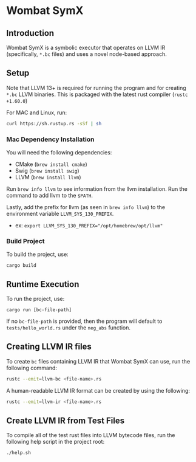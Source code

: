 # Wombat SymX

## Introduction

Wombat SymX is a symbolic executor that operates on LLVM IR (specifically, `*.bc` files) and uses a novel node-based approach.

## Setup

Note that LLVM 13+ is required for running the program and for creating `*.bc` LLVM binaries. This is packaged with the latest rust compiler (`rustc +1.60.0`)

For MAC and Linux, run:
```zsh
curl https://sh.rustup.rs -sSf | sh
```

### Mac Dependency Installation

You will need the following dependencies:
- CMake (`brew install cmake`)
- Swig (`brew install swig`)
- LLVM (`brew install llvm`)

Run `brew info llvm` to see information from the llvm installation. Run the command to add llvm to the `$PATH`.

Lastly, add the prefix for llvm (as seen in `brew info llvm`) to the environment variable `LLVM_SYS_130_PREFIX`.
- ex: `export LLVM_SYS_130_PREFIX="/opt/homebrew/opt/llvm"`

### Build Project

To build the project, use:
```
cargo build
```

## Runtime Execution

To run the project, use:
```
cargo run [bc-file-path]
```

If no `bc-file-path` is provided, then the program will default to `tests/hello_world.rs` under the `neg_abs` function.

## Creating LLVM IR files

To create `bc` files containing LLVM IR that Wombat SymX can use, run the following command:
```zsh
rustc --emit=llvm-bc <file-name>.rs
```

A human-readable LLVM IR format can be created by using the following:
```zsh
rustc --emit=llvm-ir <file-name>.rs
```

## Create LLVM IR from Test Files

To compile all of the test rust files into LLVM bytecode files, run the following help script in the project root:
```zsh
./help.sh
```
